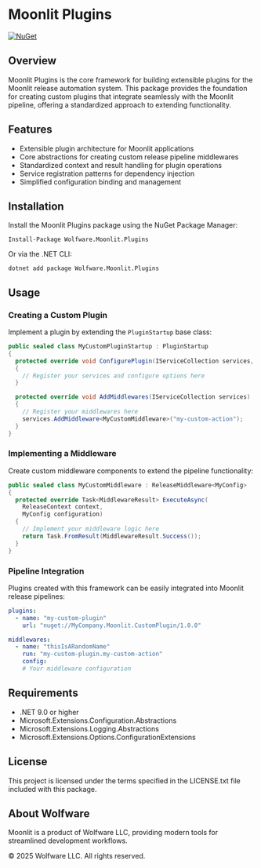 ﻿# Moonlit Plugins

[![NuGet](https://img.shields.io/nuget/v/Wolfware.Moonlit.Plugins.svg)](https://www.nuget.org/packages/Wolfware.Moonlit.Plugins/)

## Overview

Moonlit Plugins is the core framework for building extensible plugins for the Moonlit release automation system. This
package provides the foundation for creating custom plugins that integrate seamlessly with the Moonlit pipeline,
offering a standardized approach to extending functionality.

## Features

- Extensible plugin architecture for Moonlit applications
- Core abstractions for creating custom release pipeline middlewares
- Standardized context and result handling for plugin operations
- Service registration patterns for dependency injection
- Simplified configuration binding and management

## Installation

Install the Moonlit Plugins package using the NuGet Package Manager:

```
Install-Package Wolfware.Moonlit.Plugins
```

Or via the .NET CLI:

```
dotnet add package Wolfware.Moonlit.Plugins
```

## Usage

### Creating a Custom Plugin

Implement a plugin by extending the `PluginStartup` base class:

```csharp
public sealed class MyCustomPluginStartup : PluginStartup
{
  protected override void ConfigurePlugin(IServiceCollection services, IConfiguration configuration)
  {
    // Register your services and configure options here
  }

  protected override void AddMiddlewares(IServiceCollection services)
  {
    // Register your middlewares here
    services.AddMiddleware<MyCustomMiddleware>("my-custom-action");
  }
}
```

### Implementing a Middleware

Create custom middleware components to extend the pipeline functionality:

```csharp
public sealed class MyCustomMiddleware : ReleaseMiddleware<MyConfig>
{
  protected override Task<MiddlewareResult> ExecuteAsync(
    ReleaseContext context, 
    MyConfig configuration)
  {
    // Implement your middleware logic here
    return Task.FromResult(MiddlewareResult.Success());
  }
}
```

### Pipeline Integration

Plugins created with this framework can be easily integrated into Moonlit release pipelines:

```yaml
plugins:
  - name: "my-custom-plugin"
    url: "nuget://MyCompany.Moonlit.CustomPlugin/1.0.0"

middlewares:
  - name: "thisIsARandomName"
    run: "my-custom-plugin.my-custom-action"
    config:
    # Your middleware configuration
```

## Requirements

- .NET 9.0 or higher
- Microsoft.Extensions.Configuration.Abstractions
- Microsoft.Extensions.Logging.Abstractions
- Microsoft.Extensions.Options.ConfigurationExtensions

## License

This project is licensed under the terms specified in the LICENSE.txt file included with this package.

## About Wolfware

Moonlit is a product of Wolfware LLC, providing modern tools for streamlined development workflows.

© 2025 Wolfware LLC. All rights reserved.

